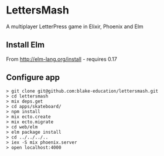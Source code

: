 # LettersMash

A multiplayer LetterPress game in Elixir, Phoenix and Elm

## Install Elm

From http://elm-lang.org/install - requires 0.17


## Configure app

```
> git clone git@github.com:blake-education/lettersmash.git
> cd lettersmash
> mix deps.get
> cd apps/skateboard/
> npm install
> mix ecto.create
> mix ecto.migrate
> cd web/elm
> elm package install
> cd ../../../..
> iex -S mix phoenix.server
> open localhost:4000
```


